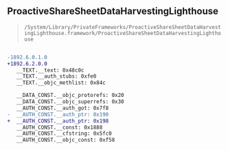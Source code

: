## ProactiveShareSheetDataHarvestingLighthouse

> `/System/Library/PrivateFrameworks/ProactiveShareSheetDataHarvestingLighthouse.framework/ProactiveShareSheetDataHarvestingLighthouse`

```diff

-1892.6.0.1.0
+1892.6.2.0.0
   __TEXT.__text: 0x48c0c
   __TEXT.__auth_stubs: 0xfe0
   __TEXT.__objc_methlist: 0x84c

   __DATA_CONST.__objc_protorefs: 0x20
   __DATA_CONST.__objc_superrefs: 0x30
   __AUTH_CONST.__auth_got: 0x7f8
-  __AUTH_CONST.__auth_ptr: 0x190
+  __AUTH_CONST.__auth_ptr: 0x198
   __AUTH_CONST.__const: 0x1888
   __AUTH_CONST.__cfstring: 0x5fc0
   __AUTH_CONST.__objc_const: 0xf58

```

